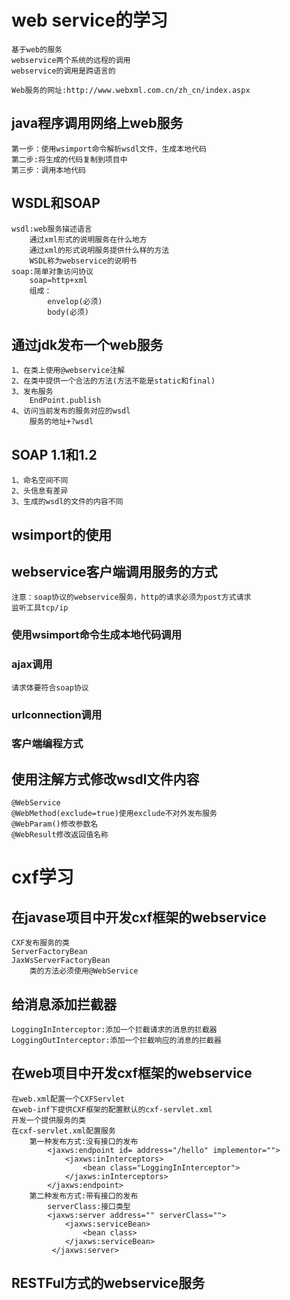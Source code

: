 # web service的学习
    基于web的服务
    webservice两个系统的远程的调用
    webservice的调用是跨语言的
    
    Web服务的网址:http://www.webxml.com.cn/zh_cn/index.aspx
## java程序调用网络上web服务
    第一步：使用wsimport命令解析wsdl文件，生成本地代码
    第二步:将生成的代码复制到项目中
    第三步：调用本地代码
## WSDL和SOAP
    wsdl:web服务描述语言
        通过xml形式的说明服务在什么地方
        通过xml的形式说明服务提供什么样的方法
        WSDL称为webservice的说明书
    soap:简单对象访问协议
        soap=http+xml
        组成：
            envelop(必须)
            body(必须)
## 通过jdk发布一个web服务
    1、在类上使用@webservice注解
    2、在类中提供一个合法的方法(方法不能是static和final)
    3、发布服务
        EndPoint.publish
    4、访问当前发布的服务对应的wsdl
        服务的地址+?wsdl
## SOAP 1.1和1.2
    1、命名空间不同
    2、头信息有差异
    3、生成的wsdl的文件的内容不同
## wsimport的使用
## webservice客户端调用服务的方式
    注意：soap协议的webservice服务，http的请求必须为post方式请求
    监听工具tcp/ip
### 使用wsimport命令生成本地代码调用
### ajax调用
    请求体要符合soap协议
### urlconnection调用
### 客户端编程方式
## 使用注解方式修改wsdl文件内容
    @WebService
    @WebMethod(exclude=true)使用exclude不对外发布服务
    @WebParam()修改参数名
    @WebResult修改返回值名称
# cxf学习
## 在javase项目中开发cxf框架的webservice
    CXF发布服务的类
    ServerFactoryBean
    JaxWsServerFactoryBean
        类的方法必须使用@WebService
## 给消息添加拦截器
    LoggingInInterceptor:添加一个拦截请求的消息的拦截器
    LoggingOutInterceptor:添加一个拦截响应的消息的拦截器
## 在web项目中开发cxf框架的webservice
    在web.xml配置一个CXFServlet
    在web-inf下提供CXF框架的配置默认的cxf-servlet.xml
    开发一个提供服务的类
    在cxf-servlet.xml配置服务
        第一种发布方式:没有接口的发布
            <jaxws:endpoint id= address="/hello" implementor="">
                <jaxws:inInterceptors>
                    <bean class="LoggingInInterceptor">
                </jaxws:inInterceptors>
            </jaxws:endpoint>
        第二种发布方式:带有接口的发布
            serverClass:接口类型
            <jaxws:server address="" serverClass="">
                <jaxws:serviceBean>
                    <bean class>
                </jaxws:serviceBean>
             </jaxws:server>
## RESTFul方式的webservice服务